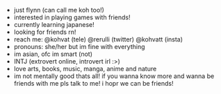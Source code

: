 - just flynn (can call me koh too!)
- interested in playing games with friends!
- currently learning japanese!
- looking for friends rn! 
- reach me: @kohvat (tele) @rerulli (twitter) @kohvatt (insta)
- pronouns: she/her but im fine with everything 
- im asian, ofc im smart (not)
- INTJ (extrovert online, introvert irl :>)
- love arts, books, music, manga, anime and nature
- im not mentally good
  thats all! if you wanna know more and wanna be friends with me pls talk to me! i hopr we can be friends!
